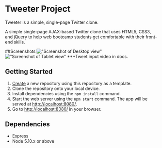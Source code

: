# Tweeter Project

Tweeter is a simple, single-page Twitter clone.

A simple single-page AJAX-based Twitter clone that uses HTML5, CSS3, and jQuery to help web bootcamp students get comfortable with their front-end skills.

##Screenshots
!["Screenshot of Desktop view"](https://github.com/Shraddha-Naidu/tweeter/blob/master/docs/desktop-view.png)
!["Screenshot of Tablet view"](https://github.com/Shraddha-Naidu/tweeter/blob/master/docs/tablet-view.png)
***Tweet input video in docs.


## Getting Started

1. [Create](https://docs.github.com/en/repositories/creating-and-managing-repositories/creating-a-repository-from-a-template) a new repository using this repository as a template.
2. Clone the repository onto your local device.
3. Install dependencies using the `npm install` command.
3. Start the web server using the `npm start` command. The app will be served at <http://localhost:8080/>.
4. Go to <http://localhost:8080/> in your browser.

## Dependencies

- Express
- Node 5.10.x or above
